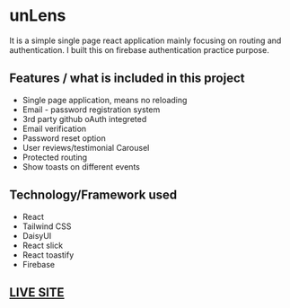 # unLens

It is a simple single page react application mainly focusing on routing and authentication.
I built this on firebase authentication practice purpose.

## Features / what is included in this project

- Single page application, means no reloading
- Email - password registration system
- 3rd party github oAuth integreted
- Email verification
- Password reset option
- User reviews/testimonial Carousel
- Protected routing
- Show toasts on different events

## Technology/Framework used

- React
- Tailwind CSS
- DaisyUI
- React slick
- React toastify
- Firebase

## [LIVE SITE](https://unlens.web.app/)

